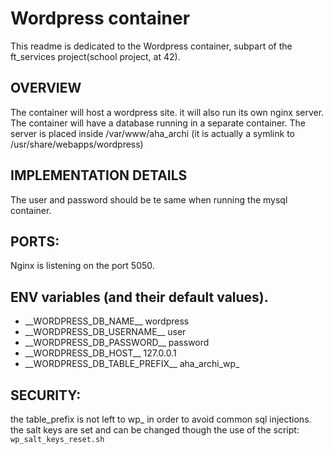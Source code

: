 # Wordpress container

This readme is dedicated to the Wordpress container, subpart of the ft_services
project(school project, at 42).

## OVERVIEW

The container will host a wordpress site. it will also run its own nginx
server.
The container will have a database running in a separate container.
The server is placed inside /var/www/aha_archi (it is actually a symlink to
/usr/share/webapps/wordpress)

## IMPLEMENTATION DETAILS

The user and password should be te same when running the mysql container.

## PORTS:
Nginx is listening on the port 5050.

## ENV variables (and their default values).

- \_\_WORDPRESS_DB_NAME\_\_ wordpress
- \_\_WORDPRESS_DB_USERNAME\_\_ user
- \_\_WORDPRESS_DB_PASSWORD\_\_ password
- \_\_WORDPRESS_DB_HOST\_\_ 127.0.0.1
- \_\_WORDPRESS_DB_TABLE_PREFIX\_\_ aha_archi_wp_

## SECURITY:

the table_prefix is not left to wp_ in order to avoid common sql injections.
the salt keys are set and can be changed though the use of the script:
`wp_salt_keys_reset.sh`
